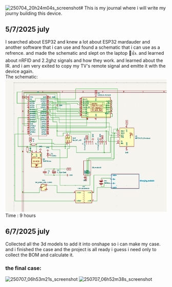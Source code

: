 ![250704_20h24m04s_screenshot](https://github.com/user-attachments/assets/1e35744c-c476-4b16-8eb7-67b9fd41f8b0)# This is my journal where i will write my journy building this device.
## 5/7/2025 july
I searched about ESP32 and knew a lot about ESP32 mardauder and another software that i can use and found a schematic that i can use as a refrence. and made the schematic and slept on the laptop 🥲👍. and learned about nRFID and 2.2ghz signals and how they work. and learned about the IR. and i am very exited to copy my TV's remote signal and emitte it with the device again. <br>
The schematic:
![alt text](image.png) <br>
Time : 9 hours 

## 6/7/2025 july
Collected all the 3d models to add it into onshape so i can make my case. <br>
and i finished the case and the project is all ready i guess i need only to collect the BOM and calculate it.
 ### the final case:
 ![250707_06h53m21s_screenshot](https://github.com/user-attachments/assets/374c506b-21ab-40a8-a275-2e649e60c821)
![250707_06h52m38s_screenshot](https://github.com/user-attachments/assets/034d51d3-3019-4002-aa89-53d4572a665e)

